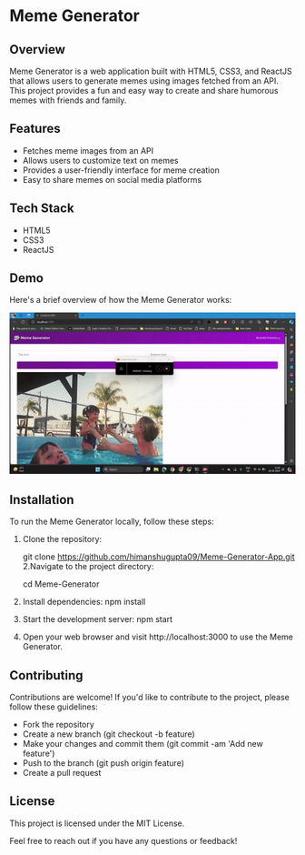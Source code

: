 # Meme Generator

## Overview
Meme Generator is a web application built with HTML5, CSS3, and ReactJS that allows users to generate memes using images fetched from an API. This project provides a fun and easy way to create and share humorous memes with friends and family.

## Features
- Fetches meme images from an API
- Allows users to customize text on memes
- Provides a user-friendly interface for meme creation
- Easy to share memes on social media platforms

## Tech Stack
- HTML5
- CSS3
- ReactJS

## Demo
Here's a brief overview of how the Meme Generator works:

![Meme Generator Demo](meme-ezgif.com-video-to-gif-converter.gif)

## Installation
To run the Meme Generator locally, follow these steps:

1. Clone the repository:
   
   git clone https://github.com/himanshugupta09/Meme-Generator-App.git
2.Navigate to the project directory:

    cd Meme-Generator
3. Install dependencies:
   npm install

4. Start the development server:
    npm start
5. Open your web browser and visit http://localhost:3000 to use the Meme Generator.

## Contributing
  Contributions are welcome! If you'd like to contribute to the project, please follow these guidelines:
  - Fork the repository
  - Create a new branch (git checkout -b feature)
  - Make your changes and commit them (git commit -am 'Add new feature')
  - Push to the branch (git push origin feature)
  - Create a pull request

## License
   This project is licensed under the MIT License.


Feel free to reach out if you have any questions or feedback!
   
